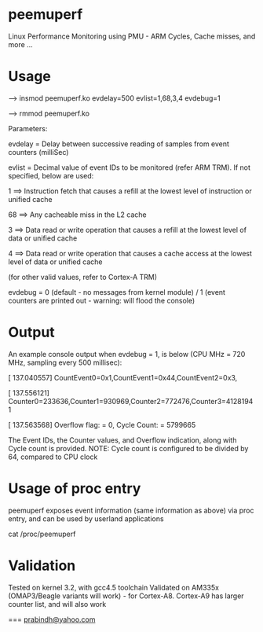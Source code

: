 peemuperf
=========

Linux Performance Monitoring using PMU - ARM Cycles, Cache misses, and more ...

Usage
=========
--> insmod peemuperf.ko evdelay=500 evlist=1,68,3,4 evdebug=1

--> rmmod peemuperf.ko

Parameters:

evdelay = Delay between successive reading of samples from event counters (milliSec)

evlist = Decimal value of event IDs to be monitored (refer ARM TRM). If not specified, below are used:

   1 ==> Instruction fetch that causes a refill at the lowest level of instruction or unified cache

   68 ==> Any cacheable miss in the L2 cache

   3 ==> Data read or write operation that causes a refill at the lowest level of data or unified cache

   4 ==> Data read or write operation that causes a cache access at the lowest level of data or unified cache

(for other valid values, refer to Cortex-A TRM)

evdebug = 0 (default - no messages from kernel module) / 1 (event counters are printed out - warning: will flood the console)

Output
=======
An example console output when evdebug = 1, is below (CPU MHz = 720 MHz, sampling every 500 millisec):

[  137.040557] CountEvent0=0x1,CountEvent1=0x44,CountEvent2=0x3,       
       
[  137.556121] Counter0=233636,Counter1=930969,Counter2=772476,Counter3=41281941

[  137.563568] Overflow flag: = 0, Cycle Count: = 5799665

The Event IDs, the Counter values, and Overflow indication, along with Cycle count is provided.
NOTE: Cycle count is configured to be divided by 64, compared to CPU clock

Usage of proc entry
===================
peemuperf exposes event information (same information as above) via proc entry, and can be used by userland applications

cat /proc/peemuperf

Validation
=========
Tested on kernel 3.2, with gcc4.5 toolchain
Validated on AM335x (OMAP3/Beagle variants will work) - for Cortex-A8. Cortex-A9 has larger counter list, and will also work

===
prabindh@yahoo.com
